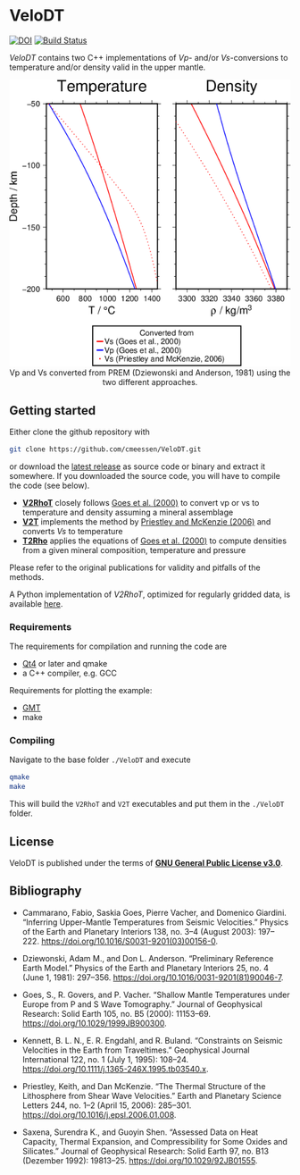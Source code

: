 # VeloDT

[![DOI](https://zenodo.org/badge/121383426.svg)](https://zenodo.org/badge/latestdoi/121383426)
[![Build Status](https://travis-ci.org/cmeessen/VeloDT.svg?branch=restructure-repo)](https://travis-ci.org/cmeessen/VeloDT)

*VeloDT* contains two C++ implementations of *Vp*- and/or *Vs*-conversions to temperature and/or density valid in the upper mantle.

<p align="center">
<img src="./Example/results.png"><br>
Vp and Vs converted from PREM (Dziewonski and Anderson, 1981) using the two
different approaches.
</p>

## Getting started

Either clone the github repository with

```bash
git clone https://github.com/cmeessen/VeloDT.git
```

or download the [latest release](https://github.com/cmeessen/VeloDT/releases/latest) as source code or binary and extract it somewhere. If you downloaded the source code, you will have to compile the code (see below).

- [**V2RhoT**](./V2RhoT.md) closely follows [Goes et al. (2000)](https://doi.org/10.1029/1999JB900300) to convert vp or
vs to temperature and density assuming a mineral assemblage
- [**V2T**](./V2T.md) implements the method by [Priestley and McKenzie
(2006)](https://doi.org/10.1016/j.epsl.2006.01.008) and converts *Vs* to temperature
- [**T2Rho**](./T2Rho.md) applies the equations of [Goes et al. (2000)](https://doi.org/10.1029/1999JB900300) to compute densities from a given mineral composition, temperature and pressure

Please refer to the original publications for validity and pitfalls of the methods.

A Python implementation of *V2RhoT*, optimized for regularly gridded data, is available [here](https://github.com/cmeessen/VelocityConversion).

### Requirements

The requirements for compilation and running the code are

- [Qt4](https://www.qt.io/download) or later and qmake
- a C++ compiler, e.g. GCC

Requirements for plotting the example:

- [GMT](http://gmt.soest.hawaii.edu/)
- make

### Compiling

Navigate to the base folder `./VeloDT` and execute

```bash
qmake
make
```

This will build the `V2RhoT` and `V2T` executables and put them in the `./VeloDT` folder.

## License

VeloDT is published under the terms of [**GNU General Public License v3.0**](./LICENSE).

## Bibliography

- Cammarano, Fabio, Saskia Goes, Pierre Vacher, and Domenico Giardini. “Inferring Upper-Mantle Temperatures from Seismic Velocities.” Physics of the Earth and Planetary Interiors 138, no. 3–4 (August 2003): 197–222. https://doi.org/10.1016/S0031-9201(03)00156-0.

- Dziewonski, Adam M., and Don L. Anderson. “Preliminary Reference Earth Model.” Physics of the Earth and Planetary Interiors 25, no. 4 (June 1, 1981): 297–356. https://doi.org/10.1016/0031-9201(81)90046-7.

- Goes, S., R. Govers, and P. Vacher. “Shallow Mantle Temperatures under Europe from P and S Wave Tomography.” Journal of Geophysical Research: Solid Earth 105, no. B5 (2000): 11153–69. https://doi.org/10.1029/1999JB900300.

- Kennett, B. L. N., E. R. Engdahl, and R. Buland. “Constraints on Seismic Velocities in the Earth from Traveltimes.” Geophysical Journal International 122, no. 1 (July 1, 1995): 108–24. https://doi.org/10.1111/j.1365-246X.1995.tb03540.x.

- Priestley, Keith, and Dan McKenzie. “The Thermal Structure of the Lithosphere from Shear Wave Velocities.” Earth and Planetary Science Letters 244, no. 1–2 (April 15, 2006): 285–301. https://doi.org/10.1016/j.epsl.2006.01.008.

- Saxena, Surendra K., and Guoyin Shen. “Assessed Data on Heat Capacity, Thermal Expansion, and Compressibility for Some Oxides and Silicates.” Journal of Geophysical Research: Solid Earth 97, no. B13 (Dezember 1992): 19813–25. https://doi.org/10.1029/92JB01555.
